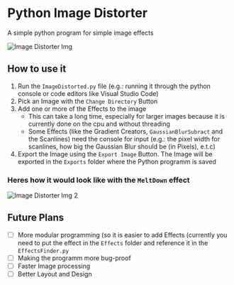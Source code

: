 # Python Image Distorter
A simple python program for simple image effects

![Image Distorter Img](https://github.com/user-attachments/assets/9bbeb36f-e266-4295-99ad-a463586b06c5)

## How to use it
1. Run the `ImageDistorted.py` file (e.g.: running it through the python console or code editors like Visual Studio Code)
2. Pick an Image with the `Change Directory` Button
3. Add one or more of the Effects to the image
   - This can take a long time, especially for larger images because it is currently done on the cpu and without threading
   - Some Effects (like the Gradient Creators, `GaussianBlurSubract` and the Scanlines) need the console for input (e.g.: the pixel width for scanlines, how big the Gaussian Blur should be (in Pixels), e.t.c)
4. Export the Image using the `Export Image` Button. The Image will be exported in the `Exports` folder where the Python programm is saved

### Heres how it would look like with the `MeltDown` effect
![Image Distorter Img 2](https://github.com/user-attachments/assets/44f94972-793c-466e-ba45-0ae911b6e03a)


## Future Plans
- [ ] More modular programming (so it is easier to add Effects (currently you need to put the effect in the `Effects` folder and reference it in the `EffectsFinder.py`
- [ ] Making the programm more bug-proof
- [ ] Faster Image processing
- [ ] Better Layout and Design
